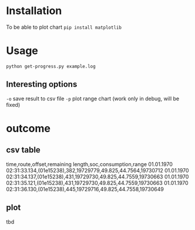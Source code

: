 # Installation
To be able to plot chart
`pip install matplotlib`

# Usage
`python get-progress.py example.log`

## Interesting options
`-o` save result to csv file
`-p` plot range chart (work only in debug, will be fixed)

# outcome
## csv table
time,route,offset,remaining length,soc,consumption,range
01.01.1970 02:31:33.134,(01e15238),382,19729779,49.825,44.7564,19730712
01.01.1970 02:31:34.137,(01e15238),431,19729730,49.825,44.7559,19730663
01.01.1970 02:31:35.121,(01e15238),431,19729730,49.825,44.7559,19730663
01.01.1970 02:31:36.130,(01e15238),445,19729716,49.825,44.7558,19730649
## plot
tbd